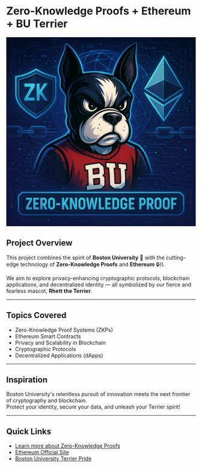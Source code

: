 # Zero-Knowledge Proofs + Ethereum + BU Terrier

![Zero-Knowledge Terrier](cipher_image.png)

## Project Overview

This project combines the spirit of **Boston University** 🐾 with the cutting-edge technology of **Zero-Knowledge Proofs** and **Ethereum** 🔒⛓️.

We aim to explore privacy-enhancing cryptographic protocols, blockchain applications, and decentralized identity — all symbolized by our fierce and fearless mascot, **Rhett the Terrier**.

---

## Topics Covered
- Zero-Knowledge Proof Systems (ZKPs)
- Ethereum Smart Contracts
- Privacy and Scalability in Blockchain
- Cryptographic Protocols
- Decentralized Applications (dApps)

---

## Inspiration

Boston University's relentless pursuit of innovation meets the next frontier of cryptography and blockchain.  
Protect your identity, secure your data, and unleash your Terrier spirit!

---

## Quick Links
- [Learn more about Zero-Knowledge Proofs](https://zkproof.org/)
- [Ethereum Official Site](https://ethereum.org/)
- [Boston University Terrier Pride](https://www.bu.edu/terriers/)
